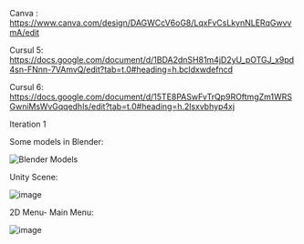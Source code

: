Canva : https://www.canva.com/design/DAGWCcV6oG8/LqxFvCsLkynNLERqGwvvmA/edit

Cursul 5: https://docs.google.com/document/d/1BDA2dnSH81m4jD2yU_pOTGJ_x9pd4sn-FNnn-7VAmvQ/edit?tab=t.0#heading=h.bcldxwdefncd

Cursul 6: https://docs.google.com/document/d/15TE8PASwFvTrQp9ROftmgZm1WRSGwniMsWvGqqedhls/edit?tab=t.0#heading=h.2lsxvbhyp4xj


Iteration 1

Some models in Blender:

![Blender Models](https://github.com/user-attachments/assets/3d51178f-c01c-474a-ab62-8556c0af14c6)

Unity Scene:

![image](https://github.com/user-attachments/assets/0c62eca1-adbe-4428-8de4-7fa1f6cab0e6)

2D Menu- Main Menu:

![image](https://github.com/user-attachments/assets/94e93461-9be6-419e-8da5-854278375346)



